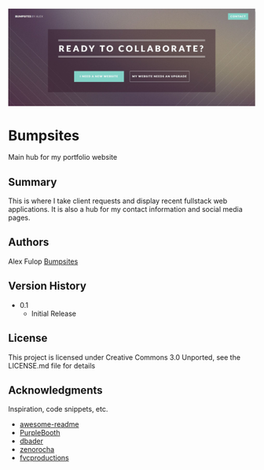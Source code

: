 ![Banner image](images/website.jpg)



# Bumpsites

Main hub for my portfolio website

## Summary

This is where I take client requests and display recent fullstack web applications. It is also a hub for my contact information
and social media pages. 


## Authors

Alex Fulop
[Bumpsites](bumpsites.netlify.app)

## Version History

* 0.1
    * Initial Release

## License

This project is licensed under Creative Commons 3.0 Unported, see the LICENSE.md file for details

## Acknowledgments

Inspiration, code snippets, etc.
* [awesome-readme](https://github.com/matiassingers/awesome-readme)
* [PurpleBooth](https://gist.github.com/PurpleBooth/109311bb0361f32d87a2)
* [dbader](https://github.com/dbader/readme-template)
* [zenorocha](https://gist.github.com/zenorocha/4526327)
* [fvcproductions](https://gist.github.com/fvcproductions/1bfc2d4aecb01a834b46)
